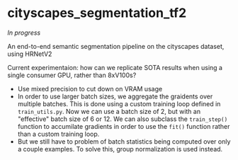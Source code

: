 # cityscapes_segmentation_tf2

*In progress*

An end-to-end semantic segmentation pipeline on the cityscapes dataset, using HRNetV2

Current experimentaion: how can we replicate SOTA results when using a single consumer GPU, rather than 8xV100s?
- Use mixed precision to cut down on VRAM usage
- In order to use larger batch sizes, we aggregate the graidents over multiple batches. This is done using a custom training loop defined in `train_utils.py`. Now we can use a batch size of 2, but with an "effective" batch size of 6 or 12. We can also subclass the `train_step()` function to accumilate gradients in order to use the `fit()` function rather than a custom training loop.
- But we still have to problem of batch statistics being computed over only a couple examples. To solve this, group normalization is used instead. 

```python

```
